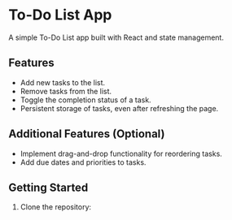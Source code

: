 # To-Do List App

A simple To-Do List app built with React and state management.

## Features

- Add new tasks to the list.
- Remove tasks from the list.
- Toggle the completion status of a task.
- Persistent storage of tasks, even after refreshing the page.

## Additional Features (Optional)

- Implement drag-and-drop functionality for reordering tasks.
- Add due dates and priorities to tasks.

## Getting Started

1. Clone the repository:



